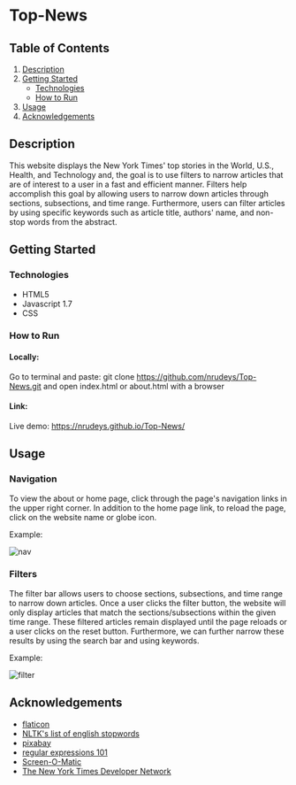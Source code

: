 # Top-News

## Table of Contents
1. [Description](#description)
2. [Getting Started](#getting-started)
    * [Technologies](#technologies)
    * [How to Run](#how-to-run)
3. [Usage](#usage)
4. [Acknowledgements](#acknowledgements)

## Description
This website displays the New York Times' top stories in the World, U.S., Health, and Technology and, the goal is to use filters to narrow articles that are of interest to a user in a fast and efficient manner. Filters help accomplish this goal by allowing users to narrow down articles through sections, subsections, and time range. Furthermore, users can filter articles by using specific keywords such as article title, authors' name, and non-stop words from the abstract. 

## Getting Started
### Technologies
* HTML5
* Javascript 1.7
* CSS

### How to Run
#### Locally:
Go to terminal and paste: git clone https://github.com/nrudeys/Top-News.git and open index.html or about.html with a browser

#### Link:
Live demo: https://nrudeys.github.io/Top-News/

## Usage
### Navigation
To view the about or home page, click through the page's navigation links in the upper right corner. In addition to the home page link, to reload the page, click on the website name or globe icon.

Example:

![nav](https://user-images.githubusercontent.com/84989936/139741870-2329b860-54a8-4951-a1aa-b58279d4671d.gif)

### Filters
The filter bar allows users to choose sections, subsections, and time range to narrow down articles. Once a user clicks the filter button, the website will only display articles that match the sections/subsections within the given time range. These filtered articles remain displayed until the page reloads or a user clicks on the reset button. Furthermore, we can further narrow these results by using the search bar and using keywords.

Example:

![filter](https://user-images.githubusercontent.com/84989936/139742913-c6b74b92-82a3-4614-abee-63a87dfa3ccf.gif)

## Acknowledgements
* [flaticon](https://www.flaticon.com/authors/turkkub)
* [NLTK's list of english stopwords](https://gist.github.com/sebleier/554280)
* [pixabay](https://pixabay.com/users/tacskooo-3660772/?utm_source=link-attribution&utm_medium=referral&utm_campaign=image&utm_content=1789976)
* [regular expressions 101](https://regex101.com/)
* [Screen-O-Matic](https://screencast-o-matic.com/)
* [The New York Times Developer Network](https://developer.nytimes.com/)

